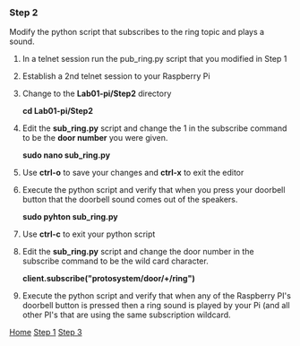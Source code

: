 ### Step 2

Modify the python script that subscribes to the ring topic and plays a sound.

1. In a telnet session run the pub_ring.py script that you modified in Step 1
2. Establish a 2nd telnet session to your Raspberry Pi
3. Change to the **Lab01-pi/Step2** directory

	**cd Lab01-pi/Step2**

4. Edit the **sub_ring.py** script and change the 1 in the subscribe command to be the **door number** you were given.

	**sudo nano sub_ring.py**

5. Use **ctrl-o** to save your changes and **ctrl-x** to exit the editor
6. Execute the python script and verify that when you press your doorbell button that the doorbell sound comes out of the speakers.
	
	**sudo pyhton sub_ring.py**

7. Use **ctrl-c** to exit your python script
8. Edit the **sub_ring.py** script and change the door number in the subscribe command to be the wild card character.

	**client.subscribe("protosystem/door/+/ring")**
9. Execute the python script and verify that when any of the Raspberry PI's doorbell button is pressed then a ring sound is played by your Pi (and all other PI's that are using the same subscription wildcard.
   

[Home](README.md) [Step 1](Step1.md) [Step 3](Step3.md)